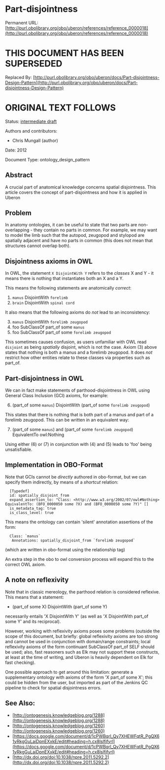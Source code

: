 # Part-disjointness


Permanent URL: [http://purl.obolibrary.org/obo/uberon/references/reference_0000018](http://purl.obolibrary.org/obo/uberon/references/reference_0000018)

# THIS DOCUMENT HAS BEEN SUPERSEDED


Replaced By: [http://purl.obolibrary.org/obo/uberon/docs/Part-disjointness-Design-Pattern](http://purl.obolibrary.org/obo/uberon/docs/Part-disjointness-Design-Pattern)

# ORIGINAL TEXT FOLLOWS


Status: [intermediate draft](http://purl.org/spar/pso/intermediate-draft)

Authors and contributors:

 * Chris Mungall (author)

Date: 2012

Document Type: ontology_design_pattern

## Abstract
A crucial part of anatomical knowledge concerns spatial disjointness. This article covers the concept of part-disjointness and how it is applied in Uberon


## Problem

In anatomy ontologies, it can be useful to state that two parts are
non-overlapping - they contain no parts in common. For example, we may
want to model the limb such that the autopod, zeugopod and stylopod
are spatially adjacent and have no parts in common (this does not mean
that structures cannot overlap both).

## Disjointness axioms in OWL

In OWL, the statement ```X DisjointWith Y``` refers to the *classes* X
and Y - it means there is nothing that instantiates both an X and a Y.

This means the following statements are anatomically *correct*:

 1. `manus` DisjointWith `forelimb`
 2. `brain` DisjointWith `spinal cord`

It also means that the following axioms do *not* lead to an inconsistency:

 3. `manus` DisjointWith `forelimb zeugopod`
 4. foo SubClassOf part_of some `manus`
 5. foo SubClassOf part_of some `forelimb zeugopod` 

This sometimes causes confusion, as users unfamiliar with OWL read
`disjoint` as being *spatially* disjoint, which is not the case. Axiom
(3) above states that nothing is both a manus and a forelimb
zeugopod. It does *not* restrict how other entities relate to these
classes via properties such as part_of.

## Part-disjointness in OWL

We can in fact make statements of parthood-disjointness in OWL using
General Class Inclusion (GCI) axioms, for example:

  6. (part_of some `manus`) DisjointWith (part_of some `forelimb zeugopod`)

This states that there is nothing that is both part of a manus and
part of a forelimb zeugopod. This can be written in an equivalent way:

  7. (part_of some `manus`) and (part_of some `forelimb zeugopod`) EquivalentTo owl:Nothing

Using either (6) or (7) in conjunction with (4) and (5) leads to 'foo'
being unsatisfiable.

## Implementation in OBO-Format

Note that GCIs cannot be *directly* authored in obo-format, but we can
specify them indirectly, by means of a *shortcut* relation:

```
  [Typedef]
  id: spatially_disjoint_from
  expand_assertion_to: "Class: <http://www.w3.org/2002/07/owl#Nothing> EquivalentTo: (BFO_0000050 some ?X) and (BFO_0000050 some ?Y)" []
  is_metadata_tag: true
  is_class_level: true
```

This means the ontology can contain 'silent' annotation assertions of the form:

```
  Class: `manus`
   Annotations: spatially_disjoint_from `forelimb zeugopod`
```

(which are written in obo-format using the relationship tag)

An extra step in the obo to owl conversion process will expand this to the correct OWL axiom.

## A note on reflexivity

Note that in classic mereology, the parthood relation is considered
reflexive. This means that a statement:

 * (part_of some X) DisjointWith (part_of some Y)

necessarily entails 'X DisjointWith Y' (as well as 'X DisjointWith
part_of some Y' and its reciprocal).

However, working with reflexivity axioms poses some problems (outside
the scope of this document, but briefly: global reflexivity axioms are
too strong and cannot be used in conjunction with domain/range
constraints; local reflexivity axioms of the form continuant
SubClassOf part_of SELF should be used; also, fast reasoners such as
Elk may not support these constructs, at least at the time of writing,
and Uberon is heavily dependent on Elk for fast checking).

One possible approach to get around this limitation: generate a
supplementary ontology with axioms of the form 'X part_of some X';
this could be hidden from the user, but imported as part of the
Jenkins QC pipeline to check for spatial disjointness errors.




## See Also:
 * [http://ontogenesis.knowledgeblog.org/1288](http://ontogenesis.knowledgeblog.org/1288)
 * [http://ontogenesis.knowledgeblog.org/1260](http://ontogenesis.knowledgeblog.org/1260)
 * [https://docs.google.com/document/d/1cPWBqrl_Qy7XHEWFqtR_PgQX61yRkgGuLaiDpnEXxkE/edit#heading=h.cx8lslfjfyrl](https://docs.google.com/document/d/1cPWBqrl_Qy7XHEWFqtR_PgQX61yRkgGuLaiDpnEXxkE/edit#heading=h.cx8lslfjfyrl)
 * [http://dx.doi.org/doi:10.1038/npre.2011.5292.2](http://dx.doi.org/doi:10.1038/npre.2011.5292.2)


